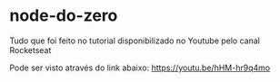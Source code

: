 # node-do-zero

Tudo que foi feito no tutorial disponibilizado no Youtube pelo canal Rocketseat

Pode ser visto através do link abaixo:
https://youtu.be/hHM-hr9q4mo
